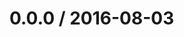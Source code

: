<!--remark setext-->

<!--lint disable no-multiple-toplevel-headings -->

0.0.0 / 2016-08-03
==================
